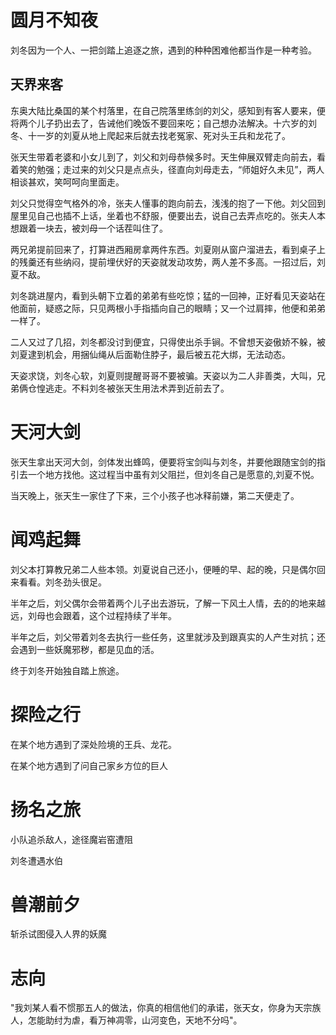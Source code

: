# 圆月不知夜

刘冬因为一个人、一把剑踏上追逐之旅，遇到的种种困难他都当作是一种考验。

   
## 天界来客

东奥大陆比桑国的某个村落里，在自己院落里练剑的刘父，感知到有客人要来，便将两个儿子扔出去了，告诫他们晚饭不要回来吃；自己想办法解决。十六岁的刘冬、十一岁的刘夏从地上爬起来后就去找老冤家、死对头王兵和龙花了。

张天生带着老婆和小女儿到了，刘父和刘母恭候多时。天生伸展双臂走向前去，看着笑的勉强；走过来的刘父只是点点头，径直向刘母走去，“师姐好久未见”，两人相谈甚欢，笑呵呵向里面走。

刘父只觉得空气格外的冷，张夫人懂事的跑向前去，浅浅的抱了一下他。刘父回到屋里见自己也插不上话，坐着也不舒服，便要出去，说自己去弄点吃的。张夫人本想跟着一块去，被刘母一个话茬叫住了。

两兄弟提前回来了，打算进西厢房拿两件东西。刘夏刚从窗户溜进去，看到桌子上的残羹还有些纳闷，提前埋伏好的天姿就发动攻势，两人差不多高。一招过后，刘夏不敌。

刘冬跳进屋内，看到头朝下立着的弟弟有些吃惊；猛的一回神，正好看见天姿站在他面前，疑惑之际，只见两根小手指插向自己的眼睛；又一个过肩摔，他便和弟弟一样了。

二人又过了几招，刘冬都没讨到便宜，只得使出杀手锏。不曾想天姿傲娇不躲，被刘夏逮到机会，用捆仙绳从后面勒住脖子，最后被五花大绑，无法动态。

天姿求饶，刘冬心软，刘夏则提醒哥哥不要被骗。天姿以为二人非善类，大叫，兄弟俩仓惶逃走。不料刘冬被张天生用法术弄到近前去了。


# 天河大剑

张天生拿出天河大剑，剑体发出蜂鸣，便要将宝剑叫与刘冬，并要他跟随宝剑的指引去一个地方找他。这过程当中虽有刘父阻拦，但刘冬自己是愿意的,刘夏不悦。

当天晚上，张天生一家住了下来，三个小孩子也冰释前嫌，第二天便走了。



# 闻鸡起舞

刘父本打算教兄弟二人些本领。刘夏说自己还小，便睡的早、起的晚，只是偶尔回来看看。刘冬劲头很足。

半年之后，刘父偶尔会带着两个儿子出去游玩，了解一下风土人情，去的的地来越远，刘母也会跟着，这个过程持续了半年。

半年之后，刘父带着刘冬去执行一些任务，这里就涉及到跟真实的人产生对抗；还会遇到一些妖魔邪秽，都是见血的活。

终于刘冬开始独自踏上旅途。


# 探险之行

在某个地方遇到了深处险境的王兵、龙花。

在某个地方遇到了问自己家乡方位的巨人

# 扬名之旅


小队追杀敌人，途径魔岩窑遭阻

刘冬遭遇水伯

# 兽潮前夕

斩杀试图侵入人界的妖魔

# 志向

"我刘某人看不惯那五人的做法，你真的相信他们的承诺，张天女，你身为天宗族人，怎能助纣为虐，看万神凋零，山河变色，天地不分吗"。







